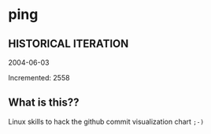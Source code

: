 # ping

## HISTORICAL ITERATION
2004-06-03

Incremented: 2558

## What is this?? 
Linux skills to hack the github commit visualization chart `;-)`
